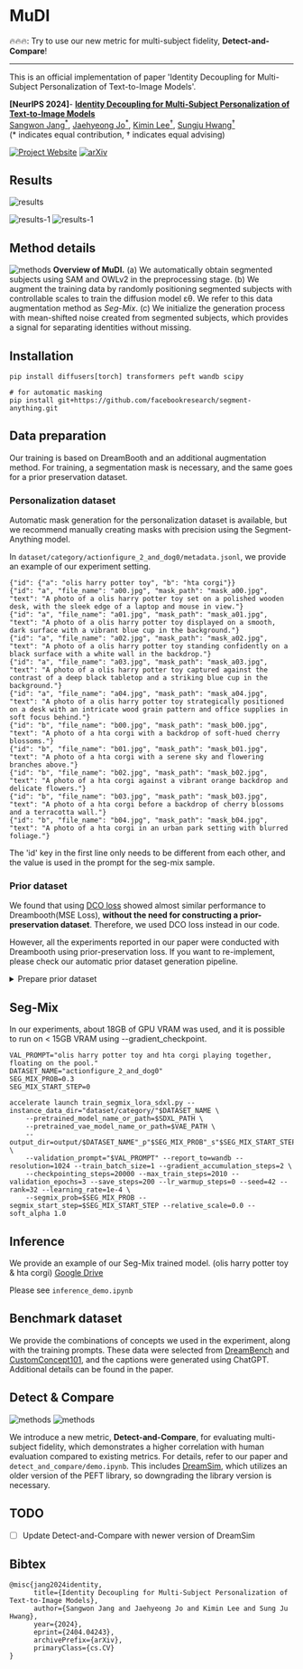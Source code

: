 # MuDI
🔥🔥🔥: Try to use our new metric for multi-subject fidelity, **Detect-and-Compare**!

------

This is an official implementation of paper 'Identity Decoupling for Multi-Subject Personalization of Text-to-Image Models'.

**[NeurIPS 2024]**- **[Identity Decoupling for Multi-Subject Personalization of Text-to-Image Models](https://arxiv.org/abs/2404.04243)**
<br/>
[Sangwon Jang<sup>*<sup>](https://www.mlai-kaist.com/people), [Jaehyeong Jo<sup>*<sup>](http://harryjo97.github.io/), [Kimin Lee<sup>†<sup>](https://sites.google.com/view/kiminlee), [Sungju Hwang<sup>†<sup>](http://www.sungjuhwang.com/)
<br/>(* indicates equal contribution, † indicates equal advising)

[![Project Website](https://img.shields.io/badge/Project-Website-orange)](https://mudi-t2i.github.io/) [![arXiv](https://img.shields.io/badge/arXiv-2305.18292-b31b1b.svg)](https://arxiv.org/abs/2404.04243)

## Results
![results](figures/main_figure.jpg)

![results-1](figures/examples0.jpg)
![results-1](figures/examples1.jpg)

## Method details
![methods](figures/method.jpg)
**Overview of MuDI.** (a) We automatically obtain segmented subjects using SAM and OWLv2 in the preprocessing stage. (b) We augment the training data by randomly positioning segmented subjects with controllable scales to train the diffusion model εθ. We refer to this data augmentation method as *Seg-Mix*. (c) We initialize the generation process with mean-shifted noise created from segmented subjects, which provides a signal for separating identities without missing.
## Installation
```
pip install diffusers[torch] transformers peft wandb scipy

# for automatic masking
pip install git+https://github.com/facebookresearch/segment-anything.git
```

## Data preparation
Our training is based on DreamBooth and an additional augmentation method. For training, a segmentation mask is necessary, and the same goes for a prior preservation dataset.

### Personalization dataset

Automatic mask generation for the personalization dataset is available, but we recommend manually creating masks with precision using the Segment-Anything model.

In `dataset/category/actionfigure_2_and_dog0/metadata.jsonl`, we provide an example of our experiment setting.
```
{"id": {"a": "olis harry potter toy", "b": "hta corgi"}}
{"id": "a", "file_name": "a00.jpg", "mask_path": "mask_a00.jpg", "text": "A photo of a olis harry potter toy set on a polished wooden desk, with the sleek edge of a laptop and mouse in view."}
{"id": "a", "file_name": "a01.jpg", "mask_path": "mask_a01.jpg", "text": "A photo of a olis harry potter toy displayed on a smooth, dark surface with a vibrant blue cup in the background."}
{"id": "a", "file_name": "a02.jpg", "mask_path": "mask_a02.jpg", "text": "A photo of a olis harry potter toy standing confidently on a black surface with a white wall in the backdrop."}
{"id": "a", "file_name": "a03.jpg", "mask_path": "mask_a03.jpg", "text": "A photo of a olis harry potter toy captured against the contrast of a deep black tabletop and a striking blue cup in the background."}
{"id": "a", "file_name": "a04.jpg", "mask_path": "mask_a04.jpg", "text": "A photo of a olis harry potter toy strategically positioned on a desk with an intricate wood grain pattern and office supplies in soft focus behind."}
{"id": "b", "file_name": "b00.jpg", "mask_path": "mask_b00.jpg", "text": "A photo of a hta corgi with a backdrop of soft-hued cherry blossoms."}
{"id": "b", "file_name": "b01.jpg", "mask_path": "mask_b01.jpg", "text": "A photo of a hta corgi with a serene sky and flowering branches above."}
{"id": "b", "file_name": "b02.jpg", "mask_path": "mask_b02.jpg", "text": "A photo of a hta corgi against a vibrant orange backdrop and delicate flowers."}
{"id": "b", "file_name": "b03.jpg", "mask_path": "mask_b03.jpg", "text": "A photo of a hta corgi before a backdrop of cherry blossoms and a terracotta wall."}
{"id": "b", "file_name": "b04.jpg", "mask_path": "mask_b04.jpg", "text": "A photo of a hta corgi in an urban park setting with blurred foliage."}
```
The 'id' key in the first line only needs to be different from each other, and the value is used in the prompt for the seg-mix sample.
### Prior dataset
We found that using [DCO loss](https://github.com/kyungmnlee/dco) showed almost similar performance to Dreambooth(MSE Loss), **without the need for constructing a prior-preservation dataset**. Therefore, we used DCO loss instead in our code. 

However, all the experiments reported in our paper were conducted with Dreambooth using prior-preservation loss. If you want to re-implement, please check our automatic prior dataset generation pipeline. 
<details>
<summary>Prepare prior dataset</summary>
<div markdown="1">

We provide an automatic mask generation pipeline for the prior dataset. The prior mask does not need to be very accurate.
```
python generate_prior.py --gen_class $CLASS --gen_mask
```
In `dataset/reg/actionfigure_2_and_dog0/class_metadata.jsonl`, we provide an example of our experiment setting.

</div>
</details>


## Seg-Mix
In our experiments, about 18GB of GPU VRAM was used, and it is possible to run on < 15GB VRAM using --gradient_checkpoint.
```
VAL_PROMPT="olis harry potter toy and hta corgi playing together, floating on the pool."
DATASET_NAME="actionfigure_2_and_dog0"
SEG_MIX_PROB=0.3
SEG_MIX_START_STEP=0

accelerate launch train_segmix_lora_sdxl.py --instance_data_dir="dataset/category/"$DATASET_NAME \
    --pretrained_model_name_or_path=$SDXL_PATH \
    --pretrained_vae_model_name_or_path=$VAE_PATH \
    --output_dir=output/$DATASET_NAME"_p"$SEG_MIX_PROB"_s"$SEG_MIX_START_STEP \
    --validation_prompt="$VAL_PROMPT" --report_to=wandb --resolution=1024 --train_batch_size=1 --gradient_accumulation_steps=2 \
    --checkpointing_steps=20000 --max_train_steps=2010 --validation_epochs=3 --save_steps=200 --lr_warmup_steps=0 --seed=42 --rank=32 --learning_rate=1e-4 \
    --segmix_prob=$SEG_MIX_PROB --segmix_start_step=$SEG_MIX_START_STEP --relative_scale=0.0 --soft_alpha 1.0
```

## Inference
We provide an example of our Seg-Mix trained model. (olis harry potter toy & hta corgi) [Google Drive](https://drive.google.com/file/d/1qNaZjf7pA-odpBwALbAaceZ06rmS0xAi/view?usp=sharing)

Please see `inference_demo.ipynb`

## Benchmark dataset
We provide the combinations of concepts we used in the experiment, along with the training prompts. These data were selected from [DreamBench](https://github.com/google/dreambooth/tree/main/dataset) and [CustomConcept101](https://github.com/adobe-research/custom-diffusion/tree/main/customconcept101), and the captions were generated using ChatGPT. Additional details can be found in the paper.


## Detect & Compare
![methods](figures/appendix_dnc-final.jpg)
![methods](figures/appendix_dnc_sample.jpg)

We introduce a new metric, **Detect-and-Compare**, for evaluating multi-subject fidelity, which demonstrates a higher correlation with human evaluation compared to existing metrics.  For details, refer to our paper and `detect_and_compare/demo.ipynb`. This includes [DreamSim](https://github.com/ssundaram21/dreamsim), which utilizes an older version of the PEFT library, so downgrading the library version is necessary.

## TODO
- [ ] Update Detect-and-Compare with newer version of DreamSim

## Bibtex
```
@misc{jang2024identity,
      title={Identity Decoupling for Multi-Subject Personalization of Text-to-Image Models}, 
      author={Sangwon Jang and Jaehyeong Jo and Kimin Lee and Sung Ju Hwang},
      year={2024},
      eprint={2404.04243},
      archivePrefix={arXiv},
      primaryClass={cs.CV}
}
```
      

